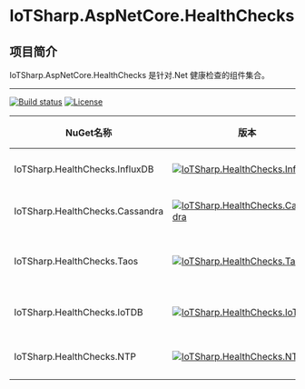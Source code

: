 # IoTSharp.AspNetCore.HealthChecks

## 项目简介


 IoTSharp.AspNetCore.HealthChecks  是针对.Net 健康检查的组件集合。
 

---

[![Build status](https://ci.appveyor.com/api/projects/status/rnbce8nb4x6jt94d?svg=true)](https://ci.appveyor.com/project/MaiKeBing/iotsharp-aspnetcore-healthchecks)
[![License](https://img.shields.io/github/license/MaiKeBing/iotsharp-aspnetcore-healthchecks.svg)](https://github.com/IoTSharp/IoTSharp.AspNetCore.HealthChecks/blob/main/LICENSE)



| NuGet名称    | 版本|下载量| 说明                                                     |
| ----------- | --------  | --------  | ------------------------------------------------------------ |
| IoTSharp.HealthChecks.InfluxDB |[![IoTSharp.HealthChecks.InfluxDB](https://img.shields.io/nuget/v/IoTSharp.HealthChecks.InfluxDB.svg)](https://www.nuget.org/packages/IoTSharp.HealthChecks.InfluxDB/) |![Nuget](https://img.shields.io/nuget/dt/IoTSharp.HealthChecks.InfluxDB) |InfluxDB 的健康检查组件。
| IoTSharp.HealthChecks.Cassandra |[![IoTSharp.HealthChecks.Cassandra](https://img.shields.io/nuget/v/IoTSharp.HealthChecks.Cassandra.svg)](https://www.nuget.org/packages/IoTSharp.HealthChecks.Cassandra/) |![Nuget](https://img.shields.io/nuget/dt/IoTSharp.HealthChecks.Cassandra)     |  Cassandra 的健康检查组件
| IoTSharp.HealthChecks.Taos |[![IoTSharp.HealthChecks.Taos](https://img.shields.io/nuget/v/IoTSharp.HealthChecks.Taos.svg)](https://www.nuget.org/packages/IoTSharp.HealthChecks.Taos/)  |  ![Nuget](https://img.shields.io/nuget/dt/IoTSharp.HealthChecks.Taos)| 供Asp.Net Core 使用的健康检查组件
| IoTSharp.HealthChecks.IoTDB |[![IoTSharp.HealthChecks.IoTDB](https://img.shields.io/nuget/v/IoTSharp.HealthChecks.IoTDB.svg)](https://www.nuget.org/packages/IoTSharp.HealthChecks.IoTDB/) |![Nuget](https://img.shields.io/nuget/dt/IoTSharp.HealthChecks.IoTDB)     |  IoTDB 的健康检查组件
| IoTSharp.HealthChecks.NTP |[![IoTSharp.HealthChecks.NTP](https://img.shields.io/nuget/v/IoTSharp.HealthChecks.NTP.svg)](https://www.nuget.org/packages/IoTSharp.HealthChecks.NTP/) |![Nuget](https://img.shields.io/nuget/dt/IoTSharp.HealthChecks.NTP)     |  NTP服务器的健康检查组件

 
